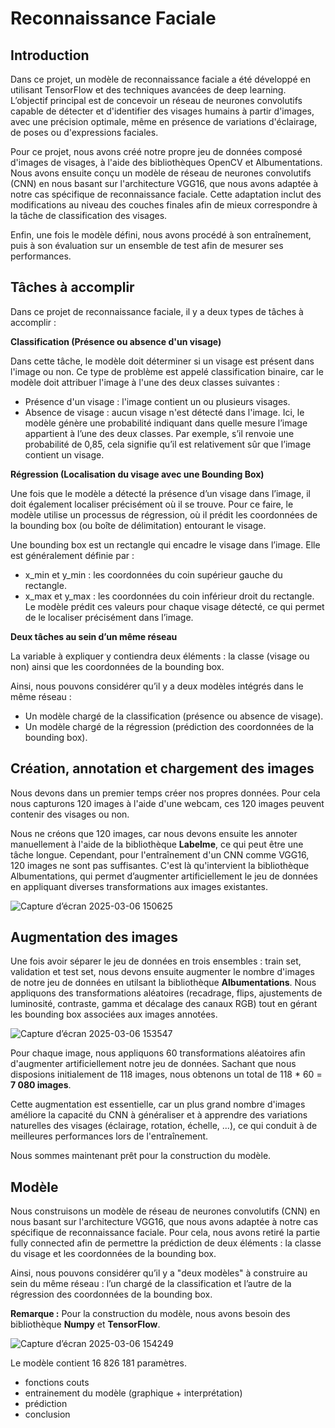 # Reconnaissance Faciale

## Introduction 

Dans ce projet, un modèle de reconnaissance faciale a été développé en utilisant TensorFlow et des techniques avancées de deep learning. L’objectif principal est de concevoir un réseau de neurones convolutifs capable de détecter et d'identifier des visages humains à partir d'images, avec une précision optimale, même en présence de variations d'éclairage, de poses ou d'expressions faciales.

Pour ce projet, nous avons créé notre propre jeu de données composé d'images de visages, à l'aide des bibliothèques OpenCV et Albumentations. Nous avons ensuite conçu un modèle de réseau de neurones convolutifs (CNN) en nous basant sur l'architecture VGG16, que nous avons adaptée à notre cas spécifique de reconnaissance faciale. Cette adaptation inclut des modifications au niveau des couches finales afin de mieux correspondre à la tâche de classification des visages.

Enfin, une fois le modèle défini, nous avons procédé à son entraînement, puis à son évaluation sur un ensemble de test afin de mesurer ses performances.

## Tâches à accomplir 

Dans ce projet de reconnaissance faciale, il y a deux types de tâches à accomplir :

**Classification (Présence ou absence d'un visage)**

Dans cette tâche, le modèle doit déterminer si un visage est présent dans l'image ou non. Ce type de problème est appelé classification binaire, car le modèle doit attribuer l'image à l'une des deux classes suivantes :

- Présence d'un visage : l'image contient un ou plusieurs visages.
- Absence de visage : aucun visage n'est détecté dans l'image.
Ici, le modèle génère une probabilité indiquant dans quelle mesure l’image appartient à l’une des deux classes. Par exemple, s’il renvoie une probabilité de 0,85, cela signifie qu’il est relativement sûr que l’image contient un visage.

**Régression (Localisation du visage avec une Bounding Box)**

Une fois que le modèle a détecté la présence d’un visage dans l’image, il doit également localiser précisément où il se trouve. Pour ce faire, le modèle utilise un processus de régression, où il prédit les coordonnées de la bounding box (ou boîte de délimitation) entourant le visage.

Une bounding box est un rectangle qui encadre le visage dans l’image. Elle est généralement définie par :

- x_min et y_min : les coordonnées du coin supérieur gauche du rectangle.
- x_max et y_max : les coordonnées du coin inférieur droit du rectangle.
Le modèle prédit ces valeurs pour chaque visage détecté, ce qui permet de le localiser précisément dans l’image.

**Deux tâches au sein d’un même réseau**

La variable à expliquer y contiendra deux éléments : la classe (visage ou non) ainsi que les coordonnées de la bounding box.

Ainsi, nous pouvons considérer qu’il y a deux modèles intégrés dans le même réseau :

- Un modèle chargé de la classification (présence ou absence de visage). 
- Un modèle chargé de la régression (prédiction des coordonnées de la bounding box).

## Création, annotation et chargement des images 

Nous devons dans un premier temps créer nos propres données. Pour cela nous capturons 120 images à l'aide d'une webcam, ces 120 images peuvent contenir des visages ou non.

Nous ne créons que 120 images, car nous devons ensuite les annoter manuellement à l'aide de la bibliothèque **Labelme**, ce qui peut être une tâche longue. Cependant, pour l'entraînement d'un CNN comme VGG16, 120 images ne sont pas suffisantes. C'est là qu'intervient la bibliothèque Albumentations, qui permet d’augmenter artificiellement le jeu de données en appliquant diverses transformations aux images existantes.

![Capture d’écran 2025-03-06 150625](https://github.com/user-attachments/assets/49a45366-b43a-4082-becd-383c91e89fd3)

## Augmentation des images 

Une fois avoir séparer le jeu de données en trois ensembles : train set, validation et test set, nous devons ensuite augmenter le nombre d'images de notre jeu de données en utilsant la bibliothèque  **Albumentations**. Nous appliquons des transformations aléatoires (recadrage, flips, ajustements de luminosité, contraste, gamma et décalage des canaux RGB) tout en gérant les bounding box associées aux images annotées.

![Capture d’écran 2025-03-06 153547](https://github.com/user-attachments/assets/68f91146-3bfd-4a97-af8b-fead3b8f69ca)

Pour chaque image, nous appliquons 60 transformations aléatoires afin d'augmenter artificiellement notre jeu de données. Sachant que nous disposions initialement de 118 images, nous obtenons un total de 118 * 60 = **7 080 images**.

Cette augmentation est essentielle, car un plus grand nombre d'images améliore la capacité du CNN à généraliser et à apprendre des variations naturelles des visages (éclairage, rotation, échelle, ...), ce qui conduit à de meilleures performances lors de l'entraînement.

Nous sommes maintenant prêt pour la construction du modèle. 

## Modèle 

Nous construisons un modèle de réseau de neurones convolutifs (CNN) en nous basant sur l'architecture VGG16, que nous avons adaptée à notre cas spécifique de reconnaissance faciale. Pour cela, nous avons retiré la partie fully connected afin de permettre la prédiction de deux éléments : la classe du visage et les coordonnées de la bounding box.

Ainsi, nous pouvons considérer qu’il y a "deux modèles" à construire au sein du même réseau : l’un chargé de la classification et l’autre de la régression des coordonnées de la bounding box.

**Remarque :** Pour la construction du modèle, nous avons besoin des bibliothèque **Numpy** et **TensorFlow**.

![Capture d’écran 2025-03-06 154249](https://github.com/user-attachments/assets/d12b54ac-68bb-4b49-b4d7-78a9309ad327)

Le modèle contient 16 826 181 paramètres. 

- fonctions couts
- entrainement du modèle (graphique + interprétation)
- prédiction
- conclusion 






